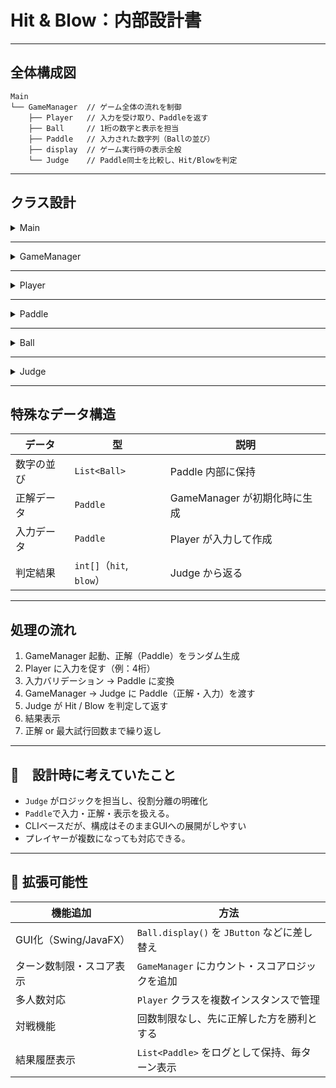 # Hit & Blow：内部設計書

---

## 全体構成図

```
Main
└── GameManager  // ゲーム全体の流れを制御
    ├── Player   // 入力を受け取り、Paddleを返す
    ├── Ball     // 1桁の数字と表示を担当
    ├── Paddle   // 入力された数字列（Ballの並び）
    ├── display  // ゲーム実行時の表示全般
    └── Judge    // Paddle同士を比較し、Hit/Blowを判定
```

---

## クラス設計

<details>
<summary>Main</summary>



* **役割**：プログラムのエントリーポイント。GameManager を起動するだけのクラス。
* **メソッド**：

  * `main(String[] args)`
</details>

---

<details>
<summary>GameManager</summary>


* **役割**：ゲーム全体の制御（表示、入力受付、判定、繰り返し、終了処理）
* **主な役割**：

  * 選択肢を表示する
  * プレイヤーに数字列を入力させる
  * 正解（答え）との比較結果（Hit, Blow）を表示
  * プレイヤーのライフがなくなるまでor正解が出るまで繰り返す
* **メンバ変数例**：

  * `Paddle answer`（ランダムに生成された正解）
  * `Player player`（ユーザーの入力担当）
</details>

---

<details>
<summary>Player</summary>


* **役割**：ユーザーからの数字列の入力を受け取り、Paddleとして返す
* **主な役割**：

  * 入力バリデーション（桁数、重複、範囲）
  * 残り試行回数の制御
  * 入力結果を `Paddle` として返す
* **メソッド例**：
</details>

---

<details>
<summary>Paddle</summary>


* **役割**：数字列（Ballの並び）を持つデータクラス
* **主な役割**：

  * Ballを保持
  * 横並びでの表示
</details>

---

<details>
<summary>Ball</summary>


* **役割**：1桁の数字と、その表示処理を担当する部品クラス
* **主な役割**：

  * `value`（数値）の保持
  * `display()`
</details>

---

<details>
<summary>Judge</summary>


* **役割**：正解とプレイヤーの予想を比較し、Hit / Blow を返す
* **主な役割**：

  * `compare(List<Ball> answer, List<Ball> guess)` のような判定メソッドを提供
  * 戻り値： `Result`（例：`new int[]{hit, blow}`）
</details>

---

## 特殊なデータ構造

| データ | 型  | 説明 |
| --- | --- | --- |
| 数字の並び | `List<Ball>` | Paddle 内部に保持 |
| 正解データ | `Paddle` | GameManager が初期化時に生成 |
| 入力データ | `Paddle` | Player が入力して作成 |
| 判定結果  | `int[]`（`hit`, `blow`）| Judge から返る |

---

## 処理の流れ

1. GameManager 起動、正解（Paddle）をランダム生成
1. Player に入力を促す（例：4桁）
1. 入力バリデーション → Paddle に変換
1. GameManager → Judge に Paddle（正解・入力）を渡す
1. Judge が Hit / Blow を判定して返す
1. 結果表示
1. 正解 or 最大試行回数まで繰り返し

---

## 📝　設計時に考えていたこと

- `Judge` がロジックを担当し、役割分離の明確化
- `Paddle`で入力・正解・表示を扱える。
- CLIベースだが、構成はそのままGUIへの展開がしやすい
- プレイヤーが複数になっても対応できる。

---

## 🚀 拡張可能性

| 機能追加               | 方法                                   |
| ------------------ | ------------------------------------ |
| GUI化（Swing/JavaFX）| `Ball.display()` を `JButton` などに差し替え |
| ターン数制限・スコア表示 | `GameManager` にカウント・スコアロジックを追加 |
| 多人数対応 | `Player` クラスを複数インスタンスで管理 |
| 対戦機能 | 回数制限なし、先に正解した方を勝利とする |
| 結果履歴表示 | `List<Paddle>` をログとして保持、毎ターン表示 |
